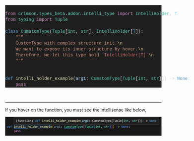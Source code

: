 <!--StartFragment--><div style="color: #cccccc;background-color: #1f1f1f;font-family: Consolas, 'Courier New', monospace;font-weight: normal;font-size: 14px;line-height: 19px;white-space: pre;"><br><div><span style="color: #c586c0;">from</span><span style="color: #cccccc;"> </span><span style="color: #4ec9b0;">crimson</span><span style="color: #cccccc;">.</span><span style="color: #4ec9b0;">types_beta</span><span style="color: #cccccc;">.</span><span style="color: #4ec9b0;">addon</span><span style="color: #cccccc;">.</span><span style="color: #4ec9b0;">intelli_type</span><span style="color: #cccccc;"> </span><span style="color: #c586c0;">import</span><span style="color: #cccccc;"> </span><span style="color: #4ec9b0;">IntelliHolder</span><span style="color: #cccccc;">, </span><span style="color: #4fc1ff;">T</span></div><div><span style="color: #c586c0;">from</span><span style="color: #cccccc;"> </span><span style="color: #4ec9b0;">typing</span><span style="color: #cccccc;"> </span><span style="color: #c586c0;">import</span><span style="color: #cccccc;"> </span><span style="color: #4ec9b0;">Tuple</span></div><br><div><span style="color: #569cd6;">class</span><span style="color: #cccccc;"> </span><span style="color: #4ec9b0;">CumstomType</span><span style="color: #cccccc;">(</span><span style="color: #4ec9b0;">Tuple</span><span style="color: #cccccc;">[</span><span style="color: #4ec9b0;">int</span><span style="color: #cccccc;">, </span><span style="color: #4ec9b0;">str</span><span style="color: #cccccc;">], </span><span style="color: #4ec9b0;">IntelliHolder</span><span style="color: #cccccc;">[</span><span style="color: #4fc1ff;">T</span><span style="color: #cccccc;">]):</span></div><div><span style="color: #cccccc;">&nbsp; &nbsp; </span><span style="color: #ce9178;">"""</span></div><div><span style="color: #ce9178;">&nbsp; &nbsp; CustomType with complex structure init.</span><span style="color: #d7ba7d;">\n</span></div><div><span style="color: #ce9178;">&nbsp; &nbsp; We want to expose its inner structure by hover.</span><span style="color: #d7ba7d;">\n</span></div><div><span style="color: #ce9178;">&nbsp; &nbsp; Therefore, we let this type hold </span><span style="color: #808080;">`</span><span style="color: #d16969;">IntelliHolder[T]</span><span style="color: #808080;">`</span><span style="color: #d7ba7d;">\n</span></div><div><span style="color: #ce9178;">&nbsp; &nbsp; """</span></div><div><span style="color: #cccccc;">&nbsp;</span></div><br><div><span style="color: #569cd6;">def</span><span style="color: #cccccc;"> </span><span style="color: #dcdcaa;">intelli_holder_example</span><span style="color: #cccccc;">(</span><span style="color: #9cdcfe;">arg1</span><span style="color: #cccccc;">: </span><span style="color: #4ec9b0;">CumstomType</span><span style="color: #cccccc;">[</span><span style="color: #4ec9b0;">Tuple</span><span style="color: #cccccc;">[</span><span style="color: #4ec9b0;">int</span><span style="color: #cccccc;">, </span><span style="color: #4ec9b0;">str</span><span style="color: #cccccc;">]]) -&gt; </span><span style="color: #569cd6;">None</span><span style="color: #cccccc;">:</span></div><div><span style="color: #cccccc;">&nbsp; &nbsp; </span><span style="color: #c586c0;">pass</span></div></div><!--EndFragment-->

<br/>
<br/>

---

If you hover on the function, you must see the intellisense like below,

![hover](../static/intelli_type_hover.png)